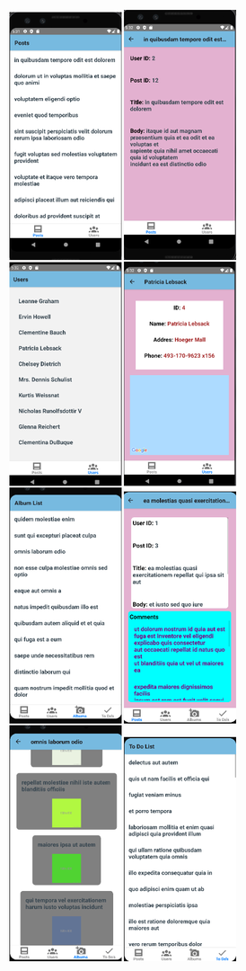 <p float="left">
  <img src="images/postsPage.png" width= 200>
  <img src="images/postDetailPage.png" width= 200>
  <img src="images/usersPage.png" width= 200>
  <img src="images/userDetailPage.png" width= 200>
  <img src="images/albumList.png" width= 200>
  <img src="images/postDetailComments.png" width= 200>
  <img src="images/photoList.png" width= 200>
   <img src="images/toDoList.png" width= 200>
</p>




